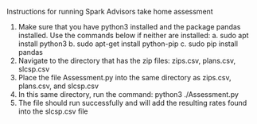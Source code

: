 Instructions for running Spark Advisors take home assessment
1. Make sure that you have python3 installed and the package pandas installed. Use the commands below if neither are installed:
    a. sudo apt install python3
    b. sudo apt-get install python-pip
    c. sudo pip install pandas
2. Navigate to the directory that has the zip files: zips.csv, plans.csv, slcsp.csv
3. Place the file Assessment.py into the same directory as zips.csv, plans.csv, and slcsp.csv
4. In this same directory, run the command: python3 ./Assessment.py
5. The file should run successfully and will add the resulting rates found into the slcsp.csv file
